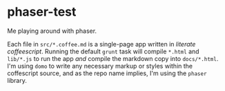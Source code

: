 phaser-test
===========

Me playing around with phaser.

Each file in `src/*.coffee.md` is a single-page app written in
_literate coffeescript_. Running the default `grunt` task will compile
`*.html` and `lib/*.js` to run the app _and_ compile the markdown copy into
`docs/*.html`.  I'm using `domo` to write any necessary markup or styles
within the coffescript source, and as the repo name implies, I'm using the
`phaser` library.